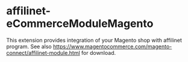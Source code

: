 # affilinet-eCommerceModuleMagento
This extension provides integration of your Magento shop with affilinet program.
See also https://www.magentocommerce.com/magento-connect/affilinet-module.html for download.

